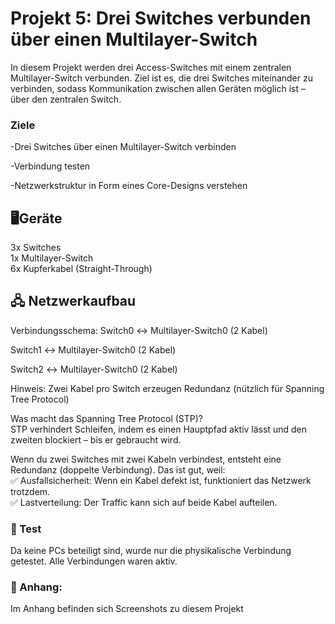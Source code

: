 # Projekt 5: Drei Switches verbunden über einen Multilayer-Switch
In diesem Projekt werden drei Access-Switches mit einem zentralen Multilayer-Switch verbunden. Ziel ist es, die drei Switches miteinander zu verbinden, sodass Kommunikation zwischen allen Geräten möglich ist – über den zentralen Switch.

### Ziele   
-Drei Switches über einen Multilayer-Switch verbinden

-Verbindung testen

-Netzwerkstruktur in Form eines Core-Designs verstehen

## 🖥️Geräte
3x Switches  
1x Multilayer-Switch    
6x Kupferkabel (Straight-Through)


## 🖧 Netzwerkaufbau   
Verbindungsschema:
Switch0 ↔ Multilayer-Switch0 (2 Kabel)

Switch1 ↔ Multilayer-Switch0 (2 Kabel)

Switch2 ↔ Multilayer-Switch0 (2 Kabel)

Hinweis: Zwei Kabel pro Switch erzeugen Redundanz (nützlich für Spanning Tree Protocol)             

Was macht das Spanning Tree Protocol (STP)?         
STP verhindert Schleifen, indem es einen Hauptpfad aktiv lässt und den zweiten blockiert – bis er gebraucht wird.     

Wenn du zwei Switches mit zwei Kabeln verbindest, entsteht eine Redundanz (doppelte Verbindung). Das ist gut, weil:     
✅ Ausfallsicherheit: Wenn ein Kabel defekt ist, funktioniert das Netzwerk trotzdem.          
✅ Lastverteilung: Der Traffic kann sich auf beide Kabel aufteilen.


###  🧪 Test
Da keine PCs beteiligt sind, wurde nur die physikalische Verbindung getestet. Alle Verbindungen waren aktiv.


### 📎 Anhang:
Im Anhang befinden sich Screenshots zu diesem Projekt   
